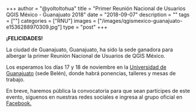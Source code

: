 +++
author = "@yoltoltohua"
title = "Primer Reunión Nacional de Usuarios QGIS México - Guanajuato 2018"
date = "2018-09-07"
description = ""
tags = [""]
categories = ["RNU"]
images  = ["/images/qgismexico-guanajuato-e1536288970309.jpg"]
type = "post"
+++

**¡FELICIDADES!**

La ciudad de Guanajuato, Guanajuato, ha sido la sede ganadora para albergar la primer Reunión Nacional de Usuarios de QGIS México.

Los esperamos los días 17 y 18 de noviembre en la [Universidad de Guanajuato](https://www.facebook.com/UdeGuanajuato/?ref=gs&fref=gs&dti=1812963368985545&hc_location=group_dialog) (sede Belén), donde habrá ponencias, talleres y mesas de trabajo.

En breve, haremos pública la convocatoria para que sean partícipes de este evento, síguenos en nuestras redes sociales e ingresa al grupo oficial en [Facebook.](https://www.facebook.com/qgismexico)
